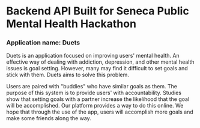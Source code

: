 # Backend API Built for Seneca Public Mental Health Hackathon

### Application name: Duets

Duets is an application focused on improving users' mental health. An effective way of dealing with addiction, depression, and other mental health issues is goal setting. However, many may find it difficult to set goals and stick with them. Duets aims to solve this problem. 

Users are paired with "buddies" who have similar goals as them. The purpose of this system is to provide users' with accountability. Studies show that setting goals with a partner increase the likelihood that the goal will be accomplished. Our platform provides a way to do this online. We hope that through the use of the app, users will accomplish more goals and make some friends along the way. 

